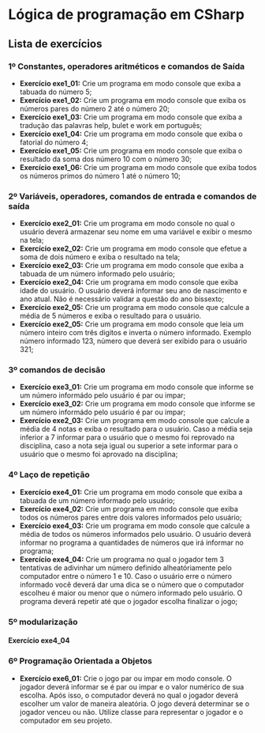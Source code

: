 # Lógica de programação em CSharp


## Lista de exercícios


### 1º Constantes, operadores aritméticos e comandos de Saída
- **Exercício exe1_01:** Crie um programa em modo console que exiba a tabuada do número 5;
- **Exercício exe1_02:** Crie um programa em modo console que exiba os números pares do número 2 até o número 20;
- **Exercício exe1_03:** Crie um programa em modo console que exiba a tradução das palavras help, bulet e work em português;
- **Exercício exe1_04:** Crie um programa em modo console que exiba o fatorial do número 4;
- **Exercício exe1_05:** Crie um programa em modo console que exiba o resultado da soma dos número 10 com o número 30;
- **Exercício exe1_06:** Crie um programa em modo console que exiba todos os números primos do número 1 até o número 10;

### 2º Variáveis, operadores, comandos de entrada e comandos de saída
- **Exercício exe2_01:** Crie um programa em modo console no qual o usuário deverá armazenar seu nome em uma variável e exibir o mesmo na tela;
- **Exercício exe2_02:** Crie um programa em modo console que efetue a soma de dois número e exiba o resultado na tela;
- **Exercício exe2_03:** Crie um programa em modo console que exiba a tabuada de um número informado pelo usuário;
- **Exercício exe2_04:** Crie um programa em modo console que exiba idade do usuário. O usuário deverá informar seu ano de nascimento e ano atual. Não é necessário validar a questão do ano bissexto;
- **Exercício exe2_05:** Crie um programa em modo console que calcule a média de 5 números e exiba o resultado para o usuário.
- **Exercício exe2_05:** Crie um programa em modo console que leia um número inteiro com três digitos e inverta o número informado. Exemplo número informado 123, número que deverá ser exibido para o usuário 321;

### 3º comandos de decisão
- **Exercício exe3_01:** Crie um programa em modo console que informe se um número informádo pelo usuário é par ou impar;
- **Exercício exe3_02:** Crie um programa em modo console que informe se um número informádo pelo usuário é par ou impar;
- **Exercício exe2_03:** Crie um programa em modo console que calcule a média de 4 notas e exiba o resultado para o usuário. Caso a média seja inferior a 7 informar para o usuário que o mesmo foi reprovado na disciplina, caso a nota seja igual ou superior a sete informar para o usuário que o mesmo foi aprovado na disciplina;

### 4º Laço de repetição
- **Exercício exe4_01:** Crie um programa em modo console que exiba a tabuada de um número informado pelo usuário;
- **Exercício exe4_02:** Crie um programa em modo console que exiba todos os números pares entre dois valores informados pelo usuário;
- **Exercício exe4_03:** Crie um programa em modo console que calcule a média de todos os números informados pelo usuário. O usuário deverá informar no programa a quantidades de números que irá informar no programa;
- **Exercício exe4_04:** Crie um programa no qual o jogador tem 3 tentativas de adivinhar um número definido alheatóriamente pelo computador entre o número 1 e 10. Caso o usuário erre o número informado você deverá dar uma dica se o número que o computador escolheu é maior ou menor que o número informado pelo usuário. O programa deverá repetir até que o jogador escolha finalizar o jogo;

### 5º modularização
#### Exercício exe4_04

### 6º Programação Orientada a Objetos
- **Exercício exe6_01:** Crie o jogo par ou impar em modo console. O jogador deverá informar se é par ou impar e o valor numérico de sua escolha. Após isso, o computador deverá  no qual o jogador deverá escolher um valor de maneira aleatória. O jogo deverá determinar se o jogador venceu ou não. Utilize classe para representar o jogador e o computador em seu projeto.
